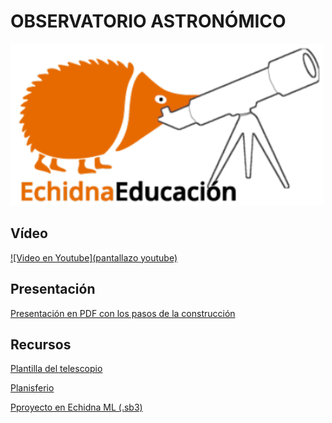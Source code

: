 # OBSERVATORIO ASTRONÓMICO
![EchidnaYtelescopio](https://github.com/lobotic/Proyectitos/blob/master/Echidna/Observatorio/logotelescopio.png)

## Vídeo
[![Video en Youtube](pantallazo youtube)](link)

## Presentación
[Presentación en PDF con los pasos de la construcción](link)

## Recursos
[Plantilla del telescopio](https://github.com/lobotic/Proyectitos/blob/master/Echidna/Observatorio/telescopio/telescopio.pdf)

[Planisferio](https://github.com/lobotic/Proyectitos/blob/master/Echidna/Observatorio/planisferio1.pdf)          

[Pproyecto en Echidna ML (.sb3)]([https://github.com/lobotic/Proyectitos/blob/master/Echidna/Observatorio/planisferio1.pdf](https://github.com/lobotic/Proyectitos/blob/master/Echidna/Observatorio/Observatorio.sb3))        

